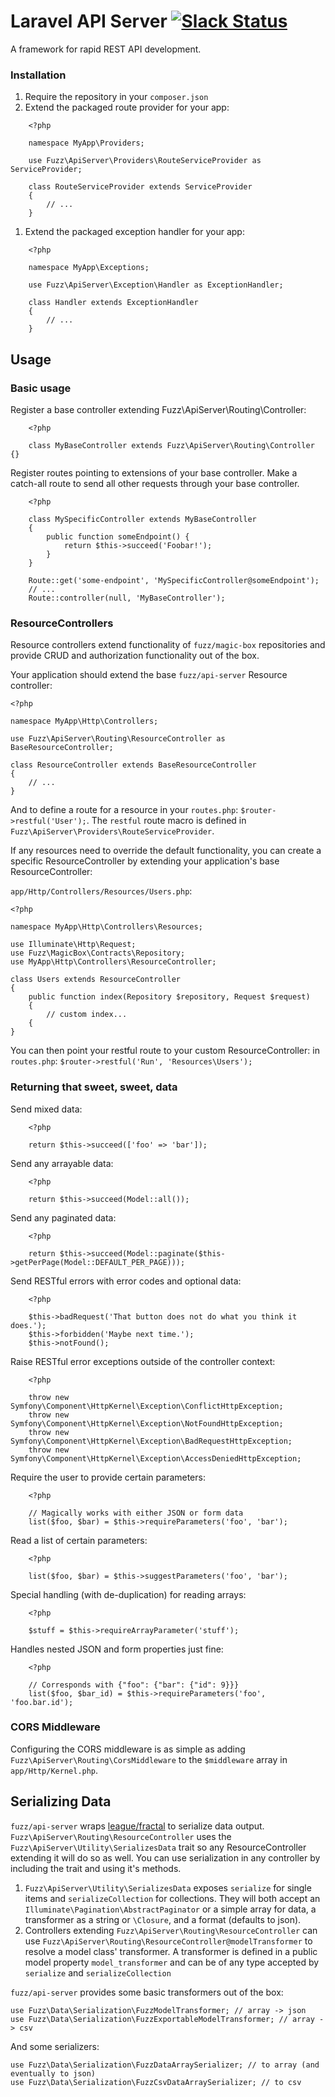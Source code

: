 Laravel API Server [![Slack Status](https://fuzz-opensource.herokuapp.com/badge.svg)](https://fuzz-opensource.herokuapp.com/)
==================

A framework for rapid REST API development.

### Installation
1. Require the repository in your `composer.json`
1. Extend the packaged route provider for your app:

```
    <?php
    
    namespace MyApp\Providers;
    
    use Fuzz\ApiServer\Providers\RouteServiceProvider as ServiceProvider;
    
    class RouteServiceProvider extends ServiceProvider
    {
        // ...
    }
```
1. Extend the packaged exception handler for your app:

```
    <?php
    
    namespace MyApp\Exceptions;
    
    use Fuzz\ApiServer\Exception\Handler as ExceptionHandler;
    
    class Handler extends ExceptionHandler
    {
        // ...
    }
```

## Usage
### Basic usage

Register a base controller extending Fuzz\ApiServer\Routing\Controller:

```
    <?php
    
    class MyBaseController extends Fuzz\ApiServer\Routing\Controller {}
```
Register routes pointing to extensions of your base controller. Make a catch-all route to send all other requests through your base controller.

```
    <?php
    
    class MySpecificController extends MyBaseController
    {
        public function someEndpoint() {
            return $this->succeed('Foobar!');
        }
    }
    
    Route::get('some-endpoint', 'MySpecificController@someEndpoint');
    // ...
    Route::controller(null, 'MyBaseController');
```
### ResourceControllers
Resource controllers extend functionality of `fuzz/magic-box` repositories and provide CRUD and authorization functionality out of the box.

Your application should extend the base `fuzz/api-server` Resource controller:

```
<?php

namespace MyApp\Http\Controllers;

use Fuzz\ApiServer\Routing\ResourceController as BaseResourceController;

class ResourceController extends BaseResourceController
{
	// ...
}

```

And to define a route for a resource in your `routes.php`: `$router->restful('User');`. The `restful` route macro is defined in `Fuzz\ApiServer\Providers\RouteServiceProvider`.


If any resources need to override the default functionality, you can create a specific ResourceController by extending your application's base ResourceController:

`app/Http/Controllers/Resources/Users.php`:

```
<?php

namespace MyApp\Http\Controllers\Resources;

use Illuminate\Http\Request;
use Fuzz\MagicBox\Contracts\Repository;
use MyApp\Http\Controllers\ResourceController;

class Users extends ResourceController
{
	public function index(Repository $repository, Request $request)
	{
		// custom index...
	{
}

```

You can then point your restful route to your custom ResourceController:
 in `routes.php`: `$router->restful('Run', 'Resources\Users');`

### Returning that sweet, sweet, data
Send mixed data:

```
    <?php
    
    return $this->succeed(['foo' => 'bar']);
```
Send any arrayable data:

```
    <?php
    
    return $this->succeed(Model::all());
```
Send any paginated data:

```
    <?php
    
    return $this->succeed(Model::paginate($this->getPerPage(Model::DEFAULT_PER_PAGE)));
```
Send RESTful errors with error codes and optional data:

```
    <?php
    
    $this->badRequest('That button does not do what you think it does.');
    $this->forbidden('Maybe next time.');
    $this->notFound();
```
Raise RESTful error exceptions outside of the controller context:

```
    <?php
    
	throw new Symfony\Component\HttpKernel\Exception\ConflictHttpException;
	throw new Symfony\Component\HttpKernel\Exception\NotFoundHttpException;
	throw new Symfony\Component\HttpKernel\Exception\BadRequestHttpException;
	throw new Symfony\Component\HttpKernel\Exception\AccessDeniedHttpException;
```
Require the user to provide certain parameters:

```
    <?php

    // Magically works with either JSON or form data
    list($foo, $bar) = $this->requireParameters('foo', 'bar');
```
Read a list of certain parameters:

```
    <?php
    
    list($foo, $bar) = $this->suggestParameters('foo', 'bar');
```
Special handling (with de-duplication) for reading arrays:

```
    <?php
    
    $stuff = $this->requireArrayParameter('stuff');
```
Handles nested JSON and form properties just fine:

```
    <?php
    
    // Corresponds with {"foo": {"bar": {"id": 9}}}
    list($foo, $bar_id) = $this->requireParameters('foo', 'foo.bar.id');
```

### CORS Middleware
Configuring the CORS middleware is as simple as adding `Fuzz\ApiServer\Routing\CorsMiddleware` to the `$middleware` array in `app/Http/Kernel.php`.

## Serializing Data
`fuzz/api-server` wraps [league/fractal](http://fractal.thephpleague.com/) to serialize data output. `Fuzz\ApiServer\Routing\ResourceController` uses the `Fuzz\ApiServer\Utility\SerializesData` trait so any ResourceController extending it will do so as well. You can use serialization in any controller by including the trait and using it's methods.

1. `Fuzz\ApiServer\Utility\SerializesData` exposes `serialize` for single items and `serializeCollection` for collections. They will both accept an `Illuminate\Pagination\AbstractPaginator` or a simple array for data, a transformer as a string or `\Closure`, and a format (defaults to json).
1. Controllers extending `Fuzz\ApiServer\Routing\ResourceController` can use `Fuzz\ApiServer\Routing\ResourceController@modelTransformer` to resolve a model class' transformer. A transformer is defined in a public model property `model_transformer` and can be of any type accepted by `serialize` and `serializeCollection`

`fuzz/api-server` provides some basic transformers out of the box:

```
use Fuzz\Data\Serialization\FuzzModelTransformer; // array -> json
use Fuzz\Data\Serialization\FuzzExportableModelTransformer; // array -> csv
```

And some serializers:

```
use Fuzz\Data\Serialization\FuzzDataArraySerializer; // to array (and eventually to json)
use Fuzz\Data\Serialization\FuzzCsvDataArraySerializer; // to csv
```

